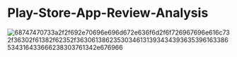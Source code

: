 # Play-Store-App-Review-Analysis
![68747470733a2f2f692e70696e696d672e636f6d2f6f726967696e616c732f36302f61382f62352f36306138623530346131393434393635396163386534316433666238303761342e676966](https://github.com/Prasanna2701/Play-Store-App-Review-Analysis/assets/62757540/22115407-3363-4cdf-88ac-f39a9a7f840b)
